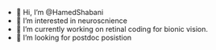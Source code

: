- 👋 Hi, I’m @HamedShabani
- 👀 I’m interested in neuroscnience
- 🌱 I’m currently working on retinal coding for bionic vision.
- 💞️ I’m looking for postdoc posistion 


<!---
HamedShabani/HamedShabani is a ✨ special ✨ repository because its `README.md` (this file) appears on your GitHub profile.
You can click the Preview link to take a look at your changes.
--->
